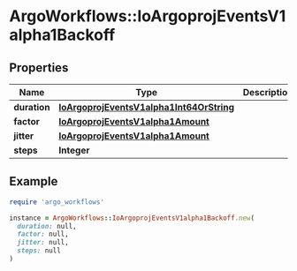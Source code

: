 # ArgoWorkflows::IoArgoprojEventsV1alpha1Backoff

## Properties

| Name | Type | Description | Notes |
| ---- | ---- | ----------- | ----- |
| **duration** | [**IoArgoprojEventsV1alpha1Int64OrString**](IoArgoprojEventsV1alpha1Int64OrString.md) |  | [optional] |
| **factor** | [**IoArgoprojEventsV1alpha1Amount**](IoArgoprojEventsV1alpha1Amount.md) |  | [optional] |
| **jitter** | [**IoArgoprojEventsV1alpha1Amount**](IoArgoprojEventsV1alpha1Amount.md) |  | [optional] |
| **steps** | **Integer** |  | [optional] |

## Example

```ruby
require 'argo_workflows'

instance = ArgoWorkflows::IoArgoprojEventsV1alpha1Backoff.new(
  duration: null,
  factor: null,
  jitter: null,
  steps: null
)
```

